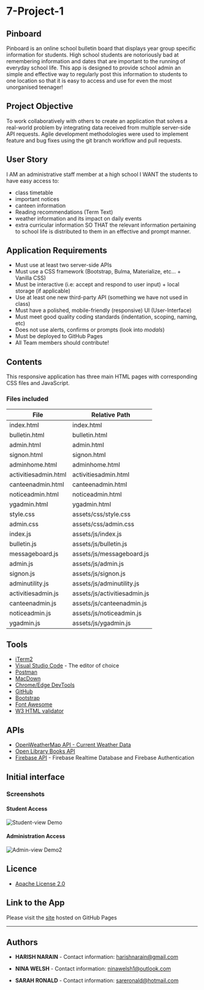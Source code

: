 # 7-Project-1
## Pinboard
Pinboard is an online school bulletin board that displays year group specific information for students. High school students are notoriously bad at remembering information and dates that are important to the running of everyday school life. This app is designed to provide school admin an simple and effective way to regularly post this information to students to one location so that it is easy to access and use for even the most unorganised teenager!

## Project Objective
To work collaboratively with others to create an application that solves a real-world problem by integrating data received from multiple server-side API requests. Agile development methodologies were used to implement feature and bug fixes using the git branch workflow and pull requests. 

## User Story

I AM an administrative staff member at a high school
I WANT the students to have easy access to:
* class timetable
* important notices
* canteen information
* Reading recommendations (Term Text)
* weather information and its impact on daily events
* extra curricular information
SO THAT the relevant information pertaining to school life is distributed to them in an effective and prompt manner.

## Application Requirements

* Must use at least two server-side APIs
* Must use a CSS framework (Bootstrap, Bulma, Materialize, etc... + Vanilla CSS)
* Must be interactive (i.e: accept and respond to user input) + local storage (if applicable)
* Use at least one new third-party API (something we have not used in class)
* Must have a polished, mobile-friendly (responsive) UI (User-Interface)
* Must meet good quality coding standards (indentation, scoping, naming, etc)
* Does not use alerts, confirms or prompts (look into _modals_)
* Must be deployed to GitHub Pages
* All Team members should contribute!

## Contents

This responsive application has three main HTML pages with corresponding CSS files and JavaScript.

### Files included
| File | Relative Path |
| ------ | ------ |
| index.html | index.html |
| bulletin.html | bulletin.html |
| admin.html | admin.html |
| signon.html | signon.html |
| adminhome.html | adminhome.html |
| activitiesadmin.html | activitiesadmin.html |
| canteenadmin.html | canteenadmin.html |
| noticeadmin.html | noticeadmin.html |
| ygadmin.html | ygadmin.html |
| style.css | assets/css/style.css |
| admin.css | assets/css/admin.css |
| index.js | assets/js/index.js |
| bulletin.js | assets/js/bulletin.js |
| messageboard.js | assets/js/messageboard.js |
| admin.js | assets/js/admin.js |
| signon.js | assets/js/signon.js |
| adminutility.js | assets/js/adminutility.js |
| activitiesadmin.js | assets/js/activitiesadmin.js |
| canteenadmin.js | assets/js/canteenadmin.js |
| noticeadmin.js | assets/js/noticeadmin.js |
| ygadmin.js | assets/js/ygadmin.js |


## Tools
* [iTerm2](https://www.iterm2.com/)
* [Visual Studio Code](https://code.visualstudio.com/) - The editor of choice
* [Postman](https://www.postman.com/)
* [MacDown](https://macdown.uranusjr.com/)
* [Chrome/Edge DevTools](https://docs.microsoft.com/en-us/microsoft-edge/devtools-guide)
* [GitHub](https://github.com/)
* [Bootstrap](https://getbootstrap.com/docs/4.5/components/alerts/)
* [Font Awesome](https://getbootstrap.com/docs/4.5/components/alerts/)
* [W3 HTML validator](https://validator.w3.org/)

## APIs
* [OpenWeatherMap API - Current Weather Data](https://openweathermap.org/api)
* [Open Library Books API](https://openlibrary.org/dev/docs/api/books)
* [Firebase API](https://firebase.google.com/docs/reference) - Firebase Realtime Database and Firebase Authentication


## Initial interface 
### Screenshots
#### Student Access
![Student-view Demo](https://user-images.githubusercontent.com/65838273/94547772-17f03b80-0293-11eb-9474-cf95491364a2.gif)

#### Administration Access
![Admin-view Demo2](https://user-images.githubusercontent.com/65838273/94749935-52a7c000-03c8-11eb-8e44-b5f6824b52aa.gif)


## Licence
* [Apache License 2.0](http://www.apache.org/licenses/)

## Link to the App
Please visit the <a href="https://ninetta11.github.io/7-Project-1/">site</a> hosted on GitHub Pages<hr>

## Authors
* **HARISH NARAIN** - 
Contact information:
harishnarain@gmail.com

* **NINA WELSH** - 
Contact information:
ninawelsh1@outlook.com

* **SARAH RONALD** - 
Contact information:
sareronald@hotmail.com

